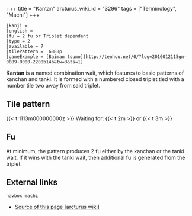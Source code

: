 +++
title = "Kantan"
arcturus_wiki_id = "3296"
tags = ["Terminology", "Machi"]
+++

```machi
|kanji =
|english =
|fu = 2 fu or Triplet dependent
|type = 2
|available = 7
|tilePattern =  6888p
|gameExample = [Baiman tsumo](http://tenhou.net/0/?log=2016012115gm-0089-0000-2208b14b&tw=3&ts=1)
```

**Kantan** is a named combination wait, which features to basic patterns of kanchan and tanki. It is
formed with a numbered closed triplet tied with a number tile two away from said triplet.

## Tile pattern

{{< t 1113m000000000z >}} Waiting for: {{< t 2m >}} or {{< t 3m >}}

## Fu

At minimum, the pattern produces 2 fu either by the kanchan or the tanki wait. If it wins with the
tanki wait, then additional fu is generated from the triplet.

## External links

`navbox machi`

- [Source of this page [arcturus wiki]](http://arcturus.su/wiki/Kantan)
